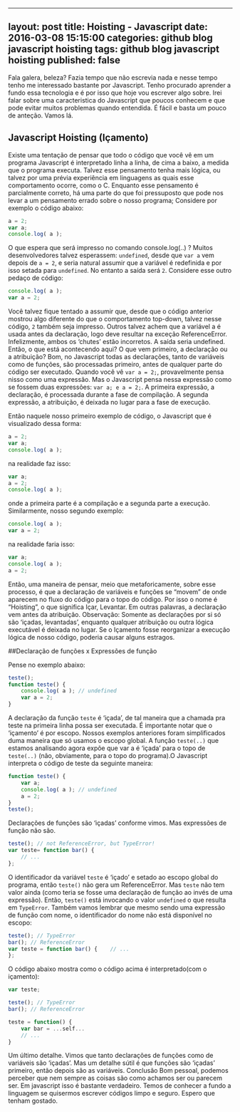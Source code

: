 ----
 layout: post
 title:  Hoisting - Javascript
 date:   2016-03-08 15:15:00
 categories: github blog javascript hoisting 
 tags: github blog javascript hoisting
 published: false
----

Fala galera, beleza? Fazia tempo que não escrevia nada e nesse tempo tenho me interessado bastante por Javascript. Tenho procurado aprender a fundo essa tecnologia e é por isso que hoje vou escrever algo sobre. Irei falar sobre uma caracteristica do Javascript que poucos conhecem e que pode evitar muitos problemas quando entendida. É fácil e basta um pouco de anteção. Vamos lá.

## Javascript Hoisting (Içamento)

Existe uma tentação de pensar que todo o código que você vê em um programa Javascript é interpretado linha a linha, de cima a baixo, a medida que o programa executa. Talvez esse pensamento tenha mais lógica, ou talvez por uma prévia experiência em linguagens as quais esse comportamento ocorre, como o C. 
Enquanto esse pensamento é parcialmente correto, há uma parte do que foi pressuposto que pode nos levar a um pensamento errado sobre o nosso programa; 
Considere por exemplo o código abaixo:
```js
a = 2;
var a;
console.log( a );
```

O que espera que será impresso no comando console.log(..) ?
Muitos desenvolvedores talvez esperassem: `undefined`, desde que `var a` vem depois de `a = 2`, e seria natural assumir que a variável é redefinida e por isso setada para `undefined`. No entanto a saída será `2`.
Considere esse outro pedaço de código:

```js
console.log( a );
var a = 2;
```

Você talvez fique tentado a assumir que, desde que o código anterior mostrou algo diferente do que o comportamento top-down, talvez nesse código, `2` também seja impresso. Outros talvez achem que a variável a é usada antes da declaração, logo deve resultar na exceção ReferenceError.
Infelizmente, ambos os ‘chutes’ estão incorretos. A saída seria undefined.
Então, o que está acontecendo aqui? O que vem primeiro, a declaração ou a atribuição? 
Bom, no Javascript todas as declarações, tanto de variáveis como de funções, são processadas primeiro, antes de qualquer parte do código ser executado. 
Quando você vê `var a = 2;`, provavelmente pensa nisso como uma expressão. Mas o Javascript pensa nessa expressão como se fossem duas expressões: `var a; e a = 2;`. A primeira expressão, a declaração, é processada durante a fase de compilação. A segunda expressão, a atribuição, é deixada no lugar para a fase de execução. 


Então naquele nosso primeiro exemplo de código, o Javascript que é visualizado dessa forma: 

```js
a = 2;
var a;
console.log( a );
```

na realidade faz isso:
```js
var a;
a = 2;
console.log( a );
```

onde a primeira parte é a compilação e a segunda parte a execução. Similarmente, nosso segundo exemplo:
```js
console.log( a );
var a = 2;
```

na realidade faria isso:
```js
var a;
console.log( a );
a = 2;
```

Então, uma maneira de pensar, meio que metaforicamente, sobre esse processo, é que a declaração de variáveis e funções se “movem” de onde aparecem no fluxo do código para o topo do código. Por isso o nome é “Hoisting”, o que significa Içar, Levantar.
Em outras palavras, a declaração vem antes da atribuição. 
Observação: Somente as declarações por si só são ‘içadas, levantadas’, enquanto qualquer atribuição ou outra lógica executável é deixada no lugar. Se o Içamento fosse reorganizar a execução lógica de nosso código, poderia causar alguns estragos. 

##Declaração de funções x Expressões de função

Pense no exemplo abaixo:
```js
teste();
function teste() {
    console.log( a ); // undefined
    var a = 2;
}
```
A declaração da função `teste` é ‘içada’, de tal maneira que a chamada pra teste na primeira linha possa ser executada. 
É importante notar que o ‘içamento’ é por escopo. Nossos exemplos anteriores foram simplificados duma maneira que só usamos o escopo global. A função `teste(..)` que estamos analisando agora expõe que var a é ‘içada’ para o topo de `teste(..)` (não, obviamente, para o topo do programa).O Javascript interpreta o código de teste da seguinte maneira: 
```js
function teste() {
    var a;
    console.log( a ); // undefined
    a = 2;
}
teste();
```

Declarações de funções são ‘içadas’ conforme vimos. Mas expressões de função não são.
```js
teste(); // not ReferenceError, but TypeError!
var teste= function bar() {
    // ...
};
```

O identificador da variável `teste` é ‘içado’ e setado ao escopo global do programa, então `teste()` não gera um  ReferenceError. Mas `teste` não tem valor ainda (como teria se fosse uma declaração de função ao invés de uma expressão). Então, `teste()` está invocando o valor `undefined` o que resulta em `TypeError`.
Também vamos lembrar que mesmo sendo uma expressão de função com nome, o identificador do nome não está disponível no escopo:
```js
teste(); // TypeError
bar(); // ReferenceError
var teste = function bar() {    // ...
};
```
O código abaixo mostra como o código acima é interpretado(com o içamento):
```js
var teste;

teste(); // TypeError
bar(); // ReferenceError

teste = function() {
    var bar = ...self...
    // ...
}
```

Um último detalhe. Vimos que tanto declarações de funções como de variáveis são ‘içadas’. Mas um detalhe sútil é que funções são ‘içadas’ primeiro, então depois são as variáveis. 
Conclusão
Bom pessoal, podemos perceber que nem sempre as coisas são como achamos ser ou parecem ser. Em javascript isso é bastante verdadeiro. Temos de conhecer a fundo a linguagem se quisermos escrever códigos limpo e seguro. Espero que tenham gostado.


